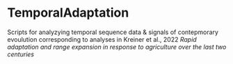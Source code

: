 # TemporalAdaptation

Scripts for analyzying temporal sequence data & signals of contepmorary evoulution corresponding to analyses in Kreiner et al., 2022 _Rapid adaptation and range expansion in response to agriculture over the last two centuries_

